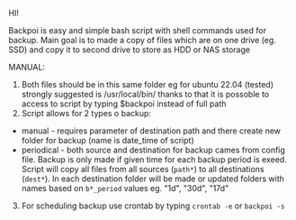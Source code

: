 HI!

Backpoi is easy and simple bash script with shell commands used for backup. Main goal is to made a copy of files which are on one drive (eg. SSD) and copy it to second drive to store as HDD or NAS storage

MANUAL:
1) Both files should be in this same folder eg for ubuntu 22.04 (tested) strongly suggested is /usr/local/bin/ thanks to that it is possoble to access to script by typing $backpoi instead of full path
2) Script allows for 2 types o backup:
  * manual - requires parameter of destination path and there create new folder for backup (name is date_time of script)
  * periodical - both source and destination for backup cames from config file. Backup is only made if given time for each backup period is exeed. Script will copy all files from all sources (`path*`) to all destinations (`dest*`). In each destination folder will be made or updated folders with names based on `b*_period` values eg. "1d", "30d", "17d"
3) For scheduling backup use crontab by typing `crontab -e` or `backpoi -s`
